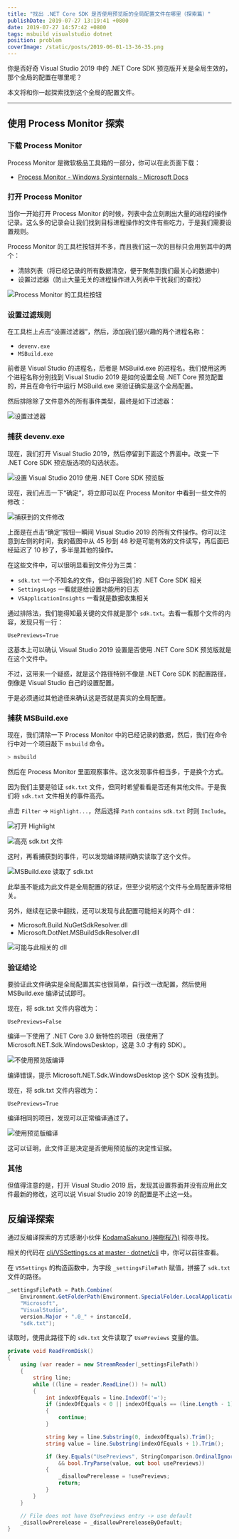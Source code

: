 ```yaml
---
title: "找出 .NET Core SDK 是否使用预览版的全局配置文件在哪里（探索篇）"
publishDate: 2019-07-27 13:19:41 +0800
date: 2019-07-27 14:57:42 +0800
tags: msbuild visualstudio dotnet
position: problem
coverImage: /static/posts/2019-06-01-13-36-35.png
---
```


你是否好奇 Visual Studio 2019 中的 .NET Core SDK 预览版开关是全局生效的，那个全局的配置在哪里呢？

本文将和你一起探索找到这个全局的配置文件。

---

<div id="toc"></div>

## 使用 Process Monitor 探索

### 下载 Process Monitor

Process Monitor 是微软极品工具箱的一部分，你可以在此页面下载：

- [Process Monitor - Windows Sysinternals - Microsoft Docs](https://docs.microsoft.com/en-us/sysinternals/downloads/procmon)

### 打开 Process Monitor

当你一开始打开 Process Monitor 的时候，列表中会立刻刷出大量的进程的操作记录。这么多的记录会让我们找到目标进程操作的文件有些吃力，于是我们需要设置规则。

Process Monitor 的工具栏按钮并不多，而且我们这一次的目标只会用到其中的两个：

- 清除列表（将已经记录的所有数据清空，便于聚焦到我们最关心的数据中）
- 设置过滤器（防止大量无关的进程操作进入列表中干扰我们的查找）

![Process Monitor 的工具栏按钮](/static/posts/2019-06-01-13-36-35.png)

### 设置过滤规则

在工具栏上点击“设置过滤器”，然后，添加我们感兴趣的两个进程名称：

- `devenv.exe`
- `MSBuild.exe`

前者是 Visual Studio 的进程名，后者是 MSBuild.exe 的进程名。我们使用这两个进程名称分别找到 Visual Studio 2019 是如何设置全局 .NET Core 预览配置的，并且在命令行中运行 MSBuild.exe 来验证确实是这个全局配置。

然后排除除了文件意外的所有事件类型，最终是如下过滤器：

![设置过滤器](/static/posts/2019-07-27-10-09-14.png)

### 捕获 devenv.exe

现在，我们打开 Visual Studio 2019，然后停留到下面这个界面中。改变一下 .NET Core SDK 预览版选项的勾选状态。

![设置 Visual Studio 2019 使用 .NET Core SDK 预览版](/static/posts/2019-07-27-09-00-09.png)

现在，我们点击一下“确定”，将立即可以在 Process Monitor 中看到一些文件的修改：

![捕获到的文件修改](/static/posts/2019-07-27-10-24-15.png)

上面是在点击“确定”按钮一瞬间 Visual Studio 2019 的所有文件操作。你可以注意到左侧的时间，我的截图中从 45 秒到 48 秒是可能有效的文件读写，再后面已经延迟了 10 秒了，多半是其他的操作。

在这些文件中，可以很明显看到文件分为三类：

- `sdk.txt` 一个不知名的文件，但似乎跟我们的 .NET Core SDK 相关
- `SettingsLogs` 一看就是给设置功能用的日志
- `VSApplicationInsights` 一看就是数据收集相关

通过排除法，我们能得知最关键的文件就是那个 `sdk.txt`。去看一看那个文件的内容，发现只有一行：

```
UsePreviews=True
```

这基本上可以确认 Visual Studio 2019 设置是否使用 .NET Core SDK 预览版就是在这个文件中。

不过，这带来一个疑惑，就是这个路径特别不像是 .NET Core SDK 的配置路径，倒像是 Visual Studio 自己的设置配置。

于是必须通过其他途径来确认这是否就是真实的全局配置。

### 捕获 MSBuild.exe

现在，我们清除一下 Process Monitor 中的已经记录的数据，然后，我们在命令行中对一个项目敲下 `msbuild` 命令。

```powershell
> msbuild
```

然后在 Process Monitor 里面观察事件。这次发现事件相当多，于是换个方式。

因为我们主要是验证 `sdk.txt` 文件，但同时希望看看是否还有其他文件。于是我们将 `sdk.txt` 文件相关的事件高亮。

点击 `Filter` -> `Highlight...`，然后选择 `Path` `contains` `sdk.txt` 时则 `Include`。

![打开 Highlight](/static/posts/2019-07-27-12-58-58.png)

![高亮 sdk.txt 文件](/static/posts/2019-07-27-12-58-25.png)

这时，再看捕获到的事件，可以发现编译期间确实读取了这个文件。

![MSBuild.exe 读取了 sdk.txt](/static/posts/2019-07-27-13-00-23.png)

此举虽不能成为此文件是全局配置的铁证，但至少说明这个文件与全局配置非常相关。

另外，继续在记录中翻找，还可以发现与此配置可能相关的两个 dll：

- Microsoft.Build.NuGetSdkResolver.dll
- Microsoft.DotNet.MSBuildSdkResolver.dll

![可能与此相关的 dll](/static/posts/2019-07-27-13-02-48.png)

### 验证结论

要验证此文件确实是全局配置其实也很简单，自行改一改配置，然后使用 MSBuild.exe 编译试试即可。

现在，将 sdk.txt 文件内容改为：

```
UsePreviews=False
```

编译一下使用了 .NET Core 3.0 新特性的项目（我使用了 Microsoft.NET.Sdk.WindowsDesktop，这是 3.0 才有的 SDK）。

![不使用预览版编译](/static/posts/2019-07-27-13-07-51.png)

编译错误，提示 Microsoft.NET.Sdk.WindowsDesktop 这个 SDK 没有找到。

现在，将 sdk.txt 文件内容改为：

```
UsePreviews=True
```

编译相同的项目，发现可以正常编译通过了。

![使用预览版编译](/static/posts/2019-07-27-13-09-39.png)

这可以证明，此文件正是决定是否使用预览版的决定性证据。

### 其他

但值得注意的是，打开 Visual Studio 2019 后，发现其设置界面并没有应用此文件最新的修改，这可以说 Visual Studio 2019 的配置是不止这一处。

## 反编译探索

通过反编译探索的方式感谢小伙伴 [KodamaSakuno (神樹桜乃)](https://github.com/KodamaSakuno) 彻夜寻找。

相关的代码在 [cli/VSSettings.cs at master · dotnet/cli](https://github.com/dotnet/cli/blob/master/src/Microsoft.DotNet.MSBuildSdkResolver/VSSettings.cs) 中，你可以前往查看。

在 `VSSettings` 的构造函数中，为字段 `_settingsFilePath` 赋值，拼接了 `sdk.txt` 文件的路径。

```csharp
_settingsFilePath = Path.Combine(
    Environment.GetFolderPath(Environment.SpecialFolder.LocalApplicationData),
    "Microsoft",
    "VisualStudio",
    version.Major + ".0_" + instanceId,
    "sdk.txt");
```

读取时，使用此路径下的 `sdk.txt` 文件读取了 `UsePreviews` 变量的值。

```csharp
private void ReadFromDisk()
{
    using (var reader = new StreamReader(_settingsFilePath))
    {
        string line;
        while ((line = reader.ReadLine()) != null)
        {
            int indexOfEquals = line.IndexOf('=');
            if (indexOfEquals < 0 || indexOfEquals == (line.Length - 1))
            {
                continue;
            }

            string key = line.Substring(0, indexOfEquals).Trim();
            string value = line.Substring(indexOfEquals + 1).Trim();

            if (key.Equals("UsePreviews", StringComparison.OrdinalIgnoreCase)
                && bool.TryParse(value, out bool usePreviews))
            {
                _disallowPrerelease = !usePreviews;
                return;
            }
        }
    }

    // File does not have UsePreviews entry -> use default
    _disallowPrerelease = _disallowPrereleaseByDefault;
}
```

